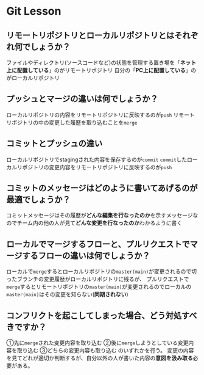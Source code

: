 # Git Lesson

## リモートリポジトリとローカルリポジトリとはそれぞれ何でしょうか？

ファイルやディレクトリ(ソースコードなど)の状態を管理する置き場を「**ネット上に配置している**」のがリモートリポジトリ
自分の「**PC上に配置している**」のがローカルリポジトリ

## プッシュとマージの違いは何でしょうか？

ローカルリポジトリの内容をリモートリポジトリに反映するのが`push`
リモートリポジトリの中の変更した履歴を取り込むことを`merge`

## コミットとプッシュの違い

ローカルリポジトリでstagingされた内容を保存するのが`commit`
`commit`したローカルリポジトリの変更内容をリモートリポジトリに反映するのが`push`

## コミットのメッセージはどのように書いてあげるのが最適でしょうか？

コミットメッセージはその履歴が**どんな編集を行なったのか**を示すメッセージなのでチーム内の他の人が見て**どんな変更を行なったのか**わかるように書く

## ローカルでマージするフローと、プルリクエストでマージするフローの違いは何でしょうか？

ローカルで`merge`するとローカルリポジトリの`master(main)`が変更されるので切ったブランチの変更履歴がローカルリポジトリに残るが、
プルリクエストで`merge`するとリモートリポジトリの`master(main)`が変更されるのでローカルの`master(main)`はその変更を知らない(**同期されない**)

## コンフリクトを起こしてしまった場合、どう対処すべきですか？

①先に`merge`された変更内容を取り込む
②後に`merge`しようとしている変更内容を取り込む
③どちらの変更内容も取り込む
のいずれかを行う。
変更の内容を見てどれが適切か判断するが、自分以外の人が書いた内容の**意図を汲み取る**必要がある。